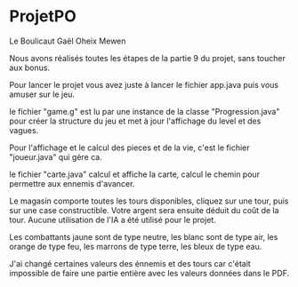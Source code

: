 # ProjetPO
Le Boulicaut Gaël
Oheix Mewen

Nous avons réalisés toutes les étapes de la partie 9 du projet, sans toucher aux bonus.

Pour lancer le projet vous avez juste à lancer le fichier app.java puis vous amuser sur le jeu.

le fichier "game.g" est lu par une instance de la classe "Progression.java" pour créer la structure du jeu et met à jour l'affichage du level et des vagues.

Pour l'affichage et le calcul des pieces et de la vie, c'est le fichier "joueur.java" qui gère ca.

le fichier "carte.java" calcul et affiche la carte, calcul le chemin pour permettre aux ennemis d'avancer.

Le magasin comporte toutes les tours disponibles, cliquez sur une tour, puis sur une case constructible. Votre argent sera ensuite déduit du coût de la tour.
Aucune utilisation de l'IA a été utilisé pour le projet.

Les combattants jaune sont de type neutre,
les blanc sont de type air,
les orange de type feu,
les marrons de type terre,
les bleux de type eau.

J'ai changé certaines valeurs des énnemis et des tours car c'était impossible de faire une partie entière avec les valeurs données dans le PDF.
